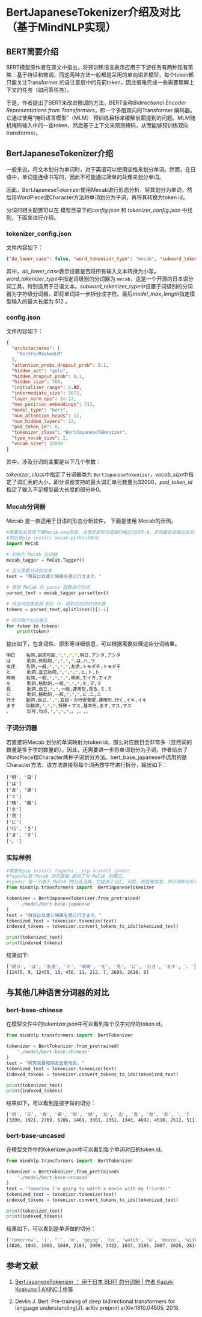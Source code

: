 # BertJapaneseTokenizer介绍及对比（基于MindNLP实现）

## BERT简要介绍

BERT模型原作者在原文中指出，将预训练语言表示应用于下游任务有两种现有策略：基于特征和微调，而这两种方法一般都是采用的单向语言模型，每个token都只能关注Transformer 的自注意层中的先前token，因此很难完成一些需要理解上下文的任务（如问答任务）。

于是，作者提出了BERT来改进微调的方法，BERT全称*Bidirectional Encoder Representations from Transformers*，即一个多层双向的Transformer 编码器。它通过使用“掩码语言模型”（MLM） 预训练目标来缓解前面提到的问题。MLM随机掩码输入中的一些token，然后基于上下文来预测掩码，从而能够预训练双向transformer。

## BertJapaneseTokenizer介绍

一般来说，将文本划分为单词时，对于英语可以使用空格来划分单词。然而，在日语中，单词是连续书写的，因此不可能通过简单的处理来划分单词。

因此，BertJapaneseTokenizer使用Mecab进行形态分析，将其划分为单词，然后用WordPiece或Character方法将单词划分为子词，再将其转换为token id。

分词的相关配置可以在 模型目录下的*config.json* 和 *tokenizer_config.json* 中找到，下面来进行介绍。

### tokenizer_config.json

文件内容如下：

```json
{"do_lower_case": false, "word_tokenizer_type": "mecab", "subword_tokenizer_type": "character", "model_max_length": 512}
```

其中，*do_lower_case*表示设置是否将所有输入文本转换为小写。*word_tokenizer_type*中指定词级别的分词器为 `mecab`，这是一个开源的日本语分词工具，特别适用于日语文本。*subword_tokenizer_type*中设置子词级别的分词器为字符级分词器，即将单词进一步拆分成字符。最后*model_max_length*指定模型输入的最大长度为 512 。

### config.json

文件内容如下：

```json
{
  "architectures": [
    "BertForMaskedLM"
  ],
  "attention_probs_dropout_prob": 0.1,
  "hidden_act": "gelu",
  "hidden_dropout_prob": 0.1,
  "hidden_size": 768,
  "initializer_range": 0.02,
  "intermediate_size": 3072,
  "layer_norm_eps": 1e-12,
  "max_position_embeddings": 512,
  "model_type": "bert",
  "num_attention_heads": 12,
  "num_hidden_layers": 12,
  "pad_token_id": 0,
  "tokenizer_class": "BertJapaneseTokenizer",
  "type_vocab_size": 2,
  "vocab_size": 32000
}
```

其中，涉及分词的主要是以下几个参数：

*tokenizer_class*中指定了分词器类为 `BertJapaneseTokenizer`，*vocab_size*中指定了词汇表的大小，即分词器支持的最大词汇单元数量为32000，*pad_token_id*指定了输入不足模型最大长度的部分补0。

### Mecab分词器

 Mecab 是一款适用于日语的形态分析软件。 下面是使用 Mecab的示例。

```py
#需要先从官网下载Mecab.exe安装，注意安装时勾选编码格式为UTF-8，否则最后会输出乱码
#然后再pip install mecab-python3即可
import MeCab

# 初始化 MeCab 分词器
mecab_tagger = MeCab.Tagger()

# 定义需要分词的文本
text = "明日は友達と映画を見に行きます。"

# 使用 MeCab 的 parse 函数进行分词
parsed_text = mecab_tagger.parse(text)

# 将分词结果去掉 EOS 行，得到实际的分词列表
tokens = parsed_text.splitlines()[:-1]

# 打印每个分词单元
for token in tokens:
    print(token)
```

输出如下，包含词性、原形等详细信息，可以根据需要处理这些分词结果。

```bash
明日    名詞,副詞可能,*,*,*,*,明日,アシタ,アシタ
は      助詞,係助詞,*,*,*,*,は,ハ,ワ
友達    名詞,一般,*,*,*,*,友達,トモダチ,トモダチ
と      助詞,並立助詞,*,*,*,*,と,ト,ト
映画    名詞,一般,*,*,*,*,映画,エイガ,エイガ
を      助詞,格助詞,一般,*,*,*,を,ヲ,ヲ
見      動詞,自立,*,*,一段,連用形,見る,ミ,ミ
に      助詞,格助詞,一般,*,*,*,に,ニ,ニ
行き    動詞,自立,*,*,五段・カ行促音便,連用形,行く,イキ,イキ
ます    助動詞,*,*,*,特殊・マス,基本形,ます,マス,マス
。      記号,句点,*,*,*,*,。,。,。
```

### 子词分词器

若直接将Mecab 划分的单词映射为token id，那么对应数目会非常多（显然词的数量是多于字的数量的）。因此，还需要进一步将单词划分为子词，作者给出了WordPiece和Character两种子词划分方法。bert_base_japanese中选用的是Character方法，该方法直接将每个词再按字符进行拆分，输出如下：

```
['明', '日']
['は']
['友', '達']
['と']
['映', '画']
['を']
['見']
['に']
['行', 'き']
['ま', 'す']
['。']
```

### 实际样例

```py
#需要先pip install fugashi , pip install ipadic
#fugashi是 Mecab 的包装器,提供了对 MeCab 的接口。
#ipadic 是一个用于 MeCab 的日语词典，它提供了词汇、词性、原型等信息，供分词和分析使用。
from mindnlp.transformers import  BertJapaneseTokenizer

tokenizer = BertJapaneseTokenizer.from_pretrained(
    './model/bert-base-japanese'
)
text = "明日は友達と映画を見に行きます。"
tokenized_text = tokenizer.tokenize(text)
indexed_tokens = tokenizer.convert_tokens_to_ids(tokenized_text)

print(tokenized_text)
print(indexed_tokens)
```

结果如下:

```bash
['明日', 'は', '友達', 'と', '映画', 'を', '見', 'に', '行き', 'ます', '。']  
[11475, 9, 12455, 13, 450, 11, 212, 7, 2609, 2610, 8]
```

## 与其他几种语言分词器的对比

### bert-base-chinese

在模型文件中的tokenizer.json中可以看到每个汉字对应的token id。

```py
from mindnlp.transformers import  BertTokenizer

tokenizer = BertTokenizer.from_pretrained(
    './model/bert-base-chinese'
)
text = "明天我要和朋友去看电影。"
tokenized_text = tokenizer.tokenize(text)
indexed_tokens = tokenizer.convert_tokens_to_ids(tokenized_text)

print(tokenized_text)
print(indexed_tokens)
```

结果如下，可以看到是按字做的切分：

```bash
['明', '天', '我', '要', '和', '朋', '友', '去', '看', '电', '影', '。']
[3209, 1921, 2769, 6206, 1469, 3301, 1351, 1343, 4692, 4510, 2512, 511]
```

### bert-base-uncased

在模型文件中的tokenizer.json中可以看到每个单词对应的token id。

```python
from mindnlp.transformers import  BertTokenizer

tokenizer = BertTokenizer.from_pretrained(
    './model/bert-base-uncased'
)
text = "Tomorrow I'm going to watch a movie with my friends."
tokenized_text = tokenizer.tokenize(text)
indexed_tokens = tokenizer.convert_tokens_to_ids(tokenized_text)

print(tokenized_text)
print(indexed_tokens)
```

结果如下，可以看到是单词做的切分：

```bash
['tomorrow', 'i', "'", 'm', 'going', 'to', 'watch', 'a', 'movie', 'with', 'my', 'friends', '.']
[4826, 1045, 1005, 1049, 2183, 2000, 3422, 1037, 3185, 2007, 2026, 2814, 1012]
```

## 参考文献

1. [BertJapaneseTokenizer ： 用于日本 BERT 的分词器 | 作者 Kazuki Kyakuno | AXINC | 中等](https://medium.com/axinc/bertjapanesetokenizer-日本語bert向けトークナイザ-7b54120aa245)

2. Devlin J. Bert: Pre-training of deep bidirectional transformers for language understanding[J]. arXiv preprint arXiv:1810.04805, 2018.